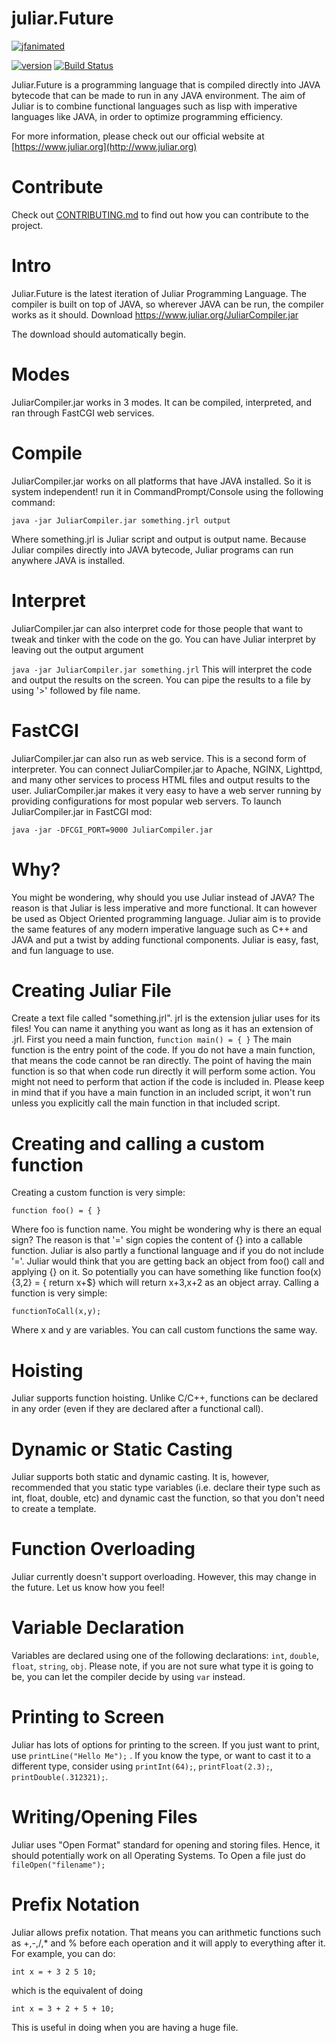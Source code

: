 # juliar.Future
[![jfanimated](https://cloud.githubusercontent.com/assets/11934545/22674649/0b2d5d68-ecaf-11e6-9141-40ac1aefaa16.gif)](https://www.juliar.org/)
<!---![juliar.Future](https://cloud.githubusercontent.com/assets/11934545/21415540/c50c8034-c7d8-11e6-9f76-9b37833e6cae.jpg)
-->
[![version](https://img.shields.io/badge/version-0.0.1-green.svg)](https://www.juliar.org/downloads.ju)
[![Build Status](https://travis-ci.org/juliarLang/juliarFuture.svg?branch=master)](https://travis-ci.org/juliarLang/juliarFuture)

Juliar.Future is a programming language that is compiled directly into JAVA bytecode that can be made to run in any JAVA environment.
The aim of Juliar is to combine functional languages such as lisp with imperative languages like JAVA,
in order to optimize programming efficiency.


For more information, please check out our official website at [https://www.juliar.org](http://www.juliar.org)

# Contribute

Check out [CONTRIBUTING.md](https://github.com/juliarLang/juliarFuture/blob/master/CONTRIBUTING.md)
to find out how you can contribute to the project.


# Intro
Juliar.Future is the latest iteration of Juliar Programming Language. The compiler is built on top of JAVA, so wherever JAVA can be run, the compiler works as it should.
Download
https://www.juliar.org/JuliarCompiler.jar

The download should automatically begin.

# Modes
JuliarCompiler.jar works in 3 modes. It can be compiled, interpreted, and ran through FastCGI web services.

# Compile
JuliarCompiler.jar works on all platforms that have JAVA installed. So it is system independent!
run it in CommandPrompt/Console using the following command:

`
java -jar JuliarCompiler.jar something.jrl output
`

Where something.jrl is Juliar script and output is output name.
Because Juliar compiles directly into JAVA bytecode, Juliar programs can run anywhere JAVA is installed.

# Interpret
JuliarCompiler.jar can also interpret code for those people that want to tweak and tinker with the code on the go.
You can have Juliar interpret by leaving out the output argument

`
java -jar JuliarCompiler.jar something.jrl
`
This will interpret the code and output the results on the screen. You can pipe the results to a file by using '>' followed by file name.

# FastCGI
JuliarCompiler.jar can also run as web service. This is a second form of interpreter. You can connect JuliarCompiler.jar
to Apache, NGINX, Lighttpd, and many other services to process HTML files and output results to the user. JuliarCompiler.jar
makes it very easy to have a web server running by providing configurations for most popular web servers.
To launch JuliarCompiler.jar in FastCGI mod:

`
java -jar -DFCGI_PORT=9000 JuliarCompiler.jar
`


# Why?
You might be wondering, why should you use Juliar instead of JAVA? The reason is that Juliar is less imperative
and more functional. It can however be used as Object Oriented programming language. Juliar aim is to provide
the same features of any modern imperative language such as C++ and JAVA and put a twist by adding functional components.
Juliar is easy, fast, and fun language to use.

# Creating Juliar File
Create a text file called "something.jrl". jrl is the extension juliar uses for its files! You can name it anything you want as long as it has an extension of .jrl.
First you need a main function,
`
function main() = {
}
`
The main function is the entry point of the code. If you do not have a main function, that means the code cannot be ran directly. The point of having the main function
is so that when code run directly it will perform some action. You might not need to perform that action if the code is included in.
Please keep in mind that if you have a main function in an included script, it won't run unless you explicitly call the main function in that included script.

# Creating and calling a custom function

Creating a custom function is very simple:

`function foo() = {
}
`

Where foo is function name. You might be wondering why is there an equal sign? The reason is that '=' sign copies the content of {} into a callable function.
Juliar is also partly a functional language and if you do not include '='. Juliar would think that you are getting back an object from foo() call and applying {}
on it. So potentially you can have something like function foo(x){3,2} = { return x+$} which will return x+3,x+2 as an object array.
Calling a function is very simple:

`
functionToCall(x,y);
`

Where x and y are variables. You can call custom functions the same way.

# Hoisting

Juliar supports function hoisting. Unlike C/C++, functions can be declared in any order (even if they are declared after a functional call).

# Dynamic or Static Casting

Juliar supports both static and dynamic casting. It is, however, recommended that you static type variables (i.e. declare their type such as int, float, double, etc)
and dynamic cast the function, so that you don't need to create a template.

# Function Overloading

Juliar currently doesn't support overloading. However, this may change in the future. Let us know how you feel!

# Variable Declaration

Variables are declared using one of the following declarations: `int`, `double`, `float`, `string`, `obj`. Please note, if you are not sure what type it is going to be, you can let the compiler
decide by using `var` instead.

# Printing to Screen
Juliar has lots of options for printing to the screen. If you just want to print, use `printLine("Hello Me");` . If you know the type, or want to cast it to a different type,
consider using `printInt(64);`, `printFloat(2.3);`, `printDouble(.312321);`.

# Writing/Opening Files

Juliar uses "Open Format" standard for opening and storing files. Hence, it should potentially work on all Operating Systems. To Open a file just do
`
fileOpen("filename");
`

# Prefix Notation

Juliar allows prefix notation. That means you can arithmetic functions such as +,-,/,* and % before each operation and it will apply to everything after it.
For example, you can do:

`
int x = + 3 2 5 10;
`

which is the equivalent of doing

`
int x = 3 + 2 + 5 + 10;
`

This is useful in doing when you are having a huge file.
